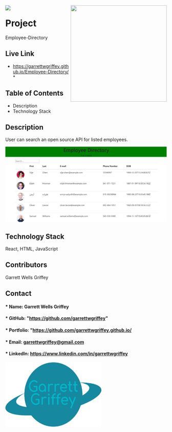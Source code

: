 
  <img align="left" src= "https://img.shields.io/badge/License-MIT-green">

  <img align="right" width="300" height="300" src="https://avatars.githubusercontent.com/u/59263270?">



  
# **Project** 
Employee-Directory

## Live Link 
* https://garrettwgriffey.github.io/Employee-Directory/ *

##  **Table of Contents**
* Description
* Technology Stack

## **Description**
User can search an open source API for listed employees.

<img src = assets\images\emp-dirSS.jpg>

## **Technology Stack**
React, HTML, JavaScript


## **Contributors**
Garrett Wells Griffey
## **Contact**
#### * Name: Garrett Wells Griffey
#### * GitHub: "https://github.com/garrettwgriffey" 
#### * Portfolio: "https://github.com/garrettwgriffey.github.io/
#### * Email: [garrettwgriffey@gmail.com](garrettwgriffey@gmail.com)
#### * LinkedIn: https://www.linkedin.com/in/garrettwgriffey

  <img align="center" width="300" height="200" src = assets\images\brandmark-design.png>

## 



